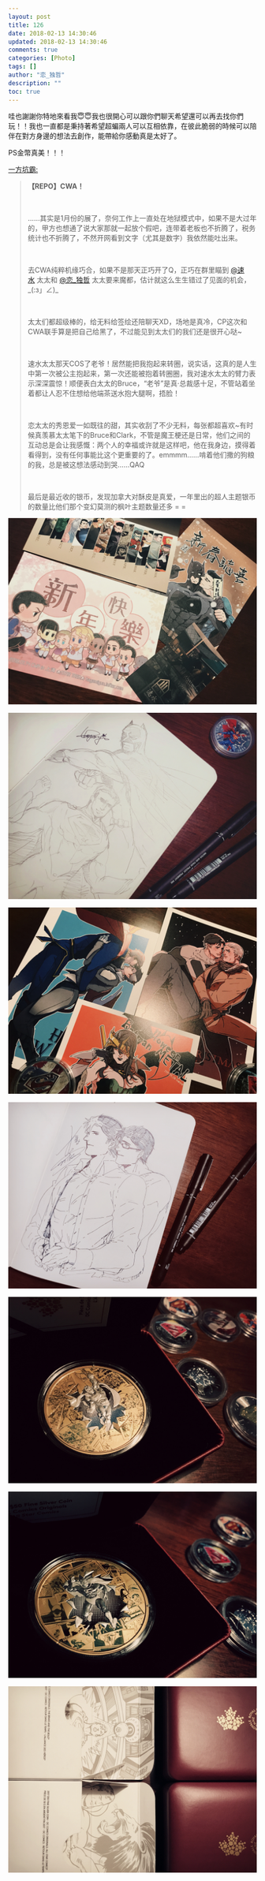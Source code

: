 ```yaml
---
layout: post
title: 126
date: 2018-02-13 14:30:46
updated: 2018-02-13 14:30:46
comments: true
categories: [Photo]
tags: []
author: "恋_独哲"
description: ""
toc: true
---
```


<p dir="ltr"  >哇也謝謝你特地來看我😇😇我也很開心可以跟你們聊天希望還可以再去找你們玩！！我也一直都是秉持著希望超蝙兩人可以互相依靠，在彼此脆弱的時候可以陪伴在對方身邊的想法去創作，能帶給你感動真是太好了。</p> 
<p dir="ltr"  >PS金幣真美！！！</p> 
<p reblogfrom="reblogfrom"  ><a target="_blank" href="http://tczyfkb.lofter.com/post/1dcfdf5c_124103c9"  >一方坑霸:</a></p> 
<blockquote> 
 <p><strong>【REPO】CWA！</strong></p> 
 <p><br /></p> 
 <p>……其实是1月份的展了，奈何工作上一直处在地狱模式中，如果不是大过年的，甲方也想通了说大家那就一起放个假吧，连带着老板也不折腾了，税务统计也不折腾了，不然开网看到文字（尤其是数字）我依然能吐出来。</p> 
 <p><br /></p> 
 <p>去CWA纯粹机缘巧合，如果不是那天正巧开了Q，正巧在群里瞄到&nbsp;<a target="_blank" loftermentionblogid="481488735" href="http://www.lofter.com/mentionredirect.do?blogId=481488735"  >@速水</a>&nbsp;太太和&nbsp;<a target="_blank" loftermentionblogid="491097680" href="http://www.lofter.com/mentionredirect.do?blogId=491097680"  >@恋_独哲</a>&nbsp;太太要来魔都，估计就这么生生错过了见面的机会，_(:з」∠)_</p> 
 <p><br /></p> 
 <p>太太们都超级棒的，给无料给签绘还陪聊天XD，场地是真冷，CP这次和CWA联手算是把自己给黑了，不过能见到太太们的我们还是很开心哒~</p> 
 <p><br /></p> 
 <p>速水太太那天COS了老爷！居然能把我抱起来转圈，说实话，这真的是人生中第一次被公主抱起来，第一次还能被抱着转圈圈，我对速水太太的臂力表示深深震惊！顺便表白太太的Bruce，“老爷”是真&middot;总裁感十足，不管站着坐着都让人忍不住想给他端茶送水抱大腿啊，捂脸！</p> 
 <p><br /></p> 
 <p>恋太太的秀恩爱一如既往的甜，其实收刮了不少无料，每张都超喜欢~有时候真羡慕太太笔下的Bruce和Clark，不管是魔王梗还是日常，他们之间的互动总是会让我感慨：两个人的幸福或许就是这样吧，他在我身边，摸得着看得到，没有任何事能比这个更重要的了。emmmm……啃着他们撒的狗粮的我，总是被这想法感动到哭……QAQ</p> 
 <p><br /></p> 
 <p>最后是最近收的银币，发现加拿大对酥皮是真爱，一年里出的超人主题银币的数量比他们那个变幻莫测的枫叶主题数量还多&nbsp;=&nbsp;=</p> 
</blockquote>

![](https://raw.githubusercontent.com/alicewish/maple50821/master/img_MmVWWlBaVDJVK0d3cEp3cHpPMDBqSm9EWGhzV0IzeGhjbjRZYVU1YmVZQW1zNWw3MGdXa2N3PT0.jpg)

![](https://raw.githubusercontent.com/alicewish/maple50821/master/img_MmVWWlBaVDJVK0d3cEp3cHpPMDBqSkNTOGcrWkNmdm14cnpwb0U5b1VXNU4yMnhiWGNLdDFRPT0.jpg)

![](https://raw.githubusercontent.com/alicewish/maple50821/master/img_MmVWWlBaVDJVK0d3cEp3cHpPMDBqQ2NVamhKelM4M3lkN3U4akMxMWV6V0VSa0txL1Q3Wk9BPT0.jpg)

![](https://raw.githubusercontent.com/alicewish/maple50821/master/img_MmVWWlBaVDJVK0d3cEp3cHpPMDBqRmhjVndUWklZOHVTaDMrWGZhT28wTUd1b1hsUi9JWEJRPT0.jpg)

![](https://raw.githubusercontent.com/alicewish/maple50821/master/img_MmVWWlBaVDJVK0d3cEp3cHpPMDBqRFBZKy9mcXVNRjQxOUcvTzBYSDltMW81VGpublBGdmNnPT0.jpg)

![](https://raw.githubusercontent.com/alicewish/maple50821/master/img_MmVWWlBaVDJVK0d3cEp3cHpPMDBqS1M0ZU9VY2Zod0pUck0rR3BZL29tUS9OZUZMM0RLUHN3PT0.jpg)

![](https://raw.githubusercontent.com/alicewish/maple50821/master/img_MmVWWlBaVDJVK0d3cEp3cHpPMDBqSmY5Z1JQbU5xYUdlTkZleW1IenUwS2ttQ05xVEtUZlZ3PT0.jpg)